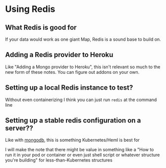 # Using Redis

## What Redis is good for

If your data would work as one giant Map, Redis is a sound base to build on.

## Adding a Redis provider to Heroku

Like "Adding a Mongo provider to Heroku", this isn't relevant so much to the new form of these notes. You can figure out addons on your own.

## Setting up a local Redis instance to test?

Without even containerizing I think you can just run `redis` at the command line

## Setting up a stable redis configuration on a server??

Like with [mongodb](gfe6n-w944c-c3ayh-cw75e-5vhgk), this is something Kubernetes/Heml is best for

I will make the note that there might be value in something like a "How to run it in your pod or container or even just shell script or whatever structure you're building" for less-than-Kubernetes structures
